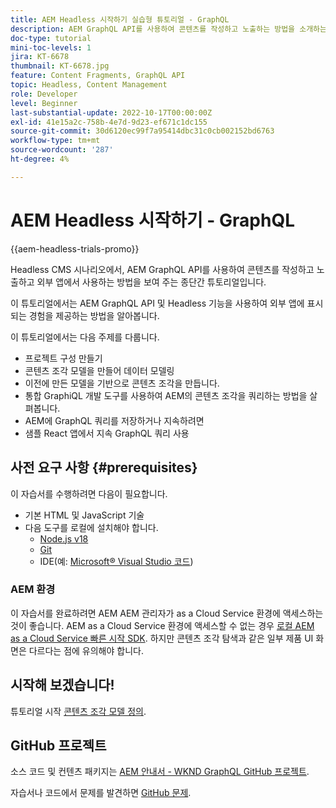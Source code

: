 ```yaml
---
title: AEM Headless 시작하기 실습형 튜토리얼 - GraphQL
description: AEM GraphQL API를 사용하여 콘텐츠를 작성하고 노출하는 방법을 소개하는 종단간 튜토리얼입니다.
doc-type: tutorial
mini-toc-levels: 1
jira: KT-6678
thumbnail: KT-6678.jpg
feature: Content Fragments, GraphQL API
topic: Headless, Content Management
role: Developer
level: Beginner
last-substantial-update: 2022-10-17T00:00:00Z
exl-id: 41e15a2c-758b-4e7d-9d23-ef671c1dc155
source-git-commit: 30d6120ec99f7a95414dbc31c0cb002152bd6763
workflow-type: tm+mt
source-wordcount: '287'
ht-degree: 4%

---
```


# AEM Headless 시작하기 - GraphQL

{{aem-headless-trials-promo}}

Headless CMS 시나리오에서, AEM GraphQL API를 사용하여 콘텐츠를 작성하고 노출하고 외부 앱에서 사용하는 방법을 보여 주는 종단간 튜토리얼입니다.

이 튜토리얼에서는 AEM GraphQL API 및 Headless 기능을 사용하여 외부 앱에 표시되는 경험을 제공하는 방법을 알아봅니다.

이 튜토리얼에서는 다음 주제를 다룹니다.

* 프로젝트 구성 만들기
* 콘텐츠 조각 모델을 만들어 데이터 모델링
* 이전에 만든 모델을 기반으로 콘텐츠 조각을 만듭니다.
* 통합 GraphiQL 개발 도구를 사용하여 AEM의 콘텐츠 조각을 쿼리하는 방법을 살펴봅니다.
* AEM에 GraphQL 쿼리를 저장하거나 지속하려면
* 샘플 React 앱에서 지속 GraphQL 쿼리 사용

## 사전 요구 사항 {#prerequisites}

이 자습서를 수행하려면 다음이 필요합니다.

* 기본 HTML 및 JavaScript 기술
* 다음 도구를 로컬에 설치해야 합니다.
   * [Node.js v18](https://nodejs.org/)
   * [Git](https://git-scm.com/)
   * IDE(예: [Microsoft® Visual Studio 코드](https://code.visualstudio.com/))

### AEM 환경

이 자습서를 완료하려면 AEM AEM 관리자가 as a Cloud Service 환경에 액세스하는 것이 좋습니다. AEM as a Cloud Service 환경에 액세스할 수 없는 경우 [로컬 AEM as a Cloud Service 빠른 시작 SDK](/help/cloud-service/local-development-environment/aem-runtime.md). 하지만 콘텐츠 조각 탐색과 같은 일부 제품 UI 화면은 다르다는 점에 유의해야 합니다.

## 시작해 보겠습니다!

튜토리얼 시작 [콘텐츠 조각 모델 정의](content-fragment-models.md).

## GitHub 프로젝트

소스 코드 및 컨텐츠 패키지는 [AEM 안내서 - WKND GraphQL GitHub 프로젝트](https://github.com/adobe/aem-guides-wknd-graphql).

자습서나 코드에서 문제를 발견하면 [GitHub 문제](https://github.com/adobe/aem-guides-wknd-graphql/issues).
